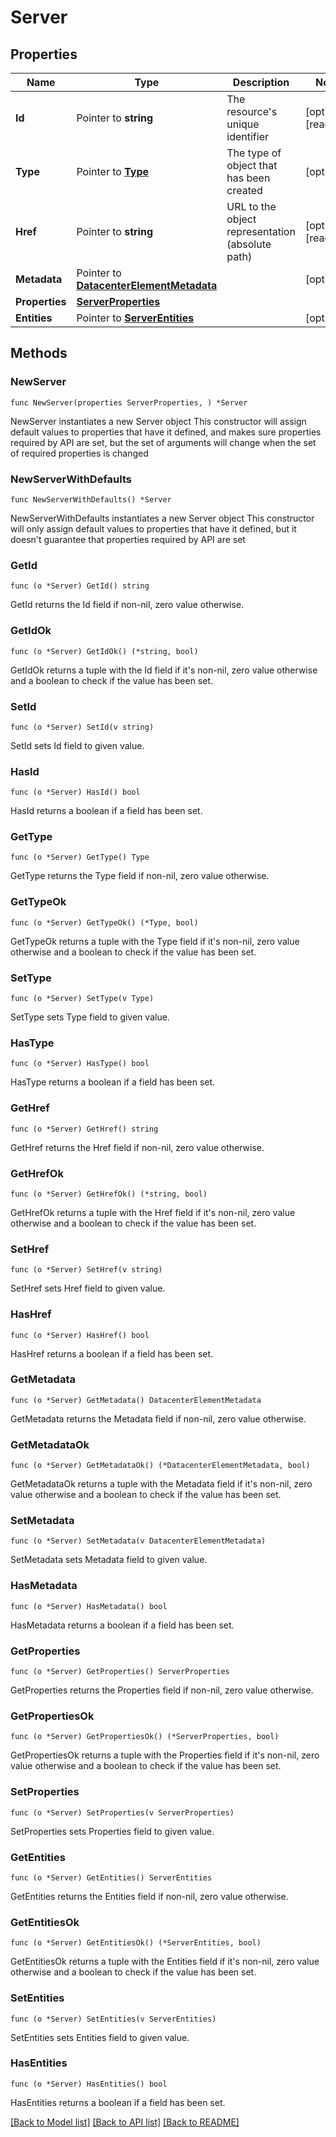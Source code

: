# Server

## Properties

Name | Type | Description | Notes
------------ | ------------- | ------------- | -------------
**Id** | Pointer to **string** | The resource&#39;s unique identifier | [optional] [readonly] 
**Type** | Pointer to [**Type**](Type.md) | The type of object that has been created | [optional] 
**Href** | Pointer to **string** | URL to the object representation (absolute path) | [optional] [readonly] 
**Metadata** | Pointer to [**DatacenterElementMetadata**](DatacenterElementMetadata.md) |  | [optional] 
**Properties** | [**ServerProperties**](ServerProperties.md) |  | 
**Entities** | Pointer to [**ServerEntities**](ServerEntities.md) |  | [optional] 

## Methods

### NewServer

`func NewServer(properties ServerProperties, ) *Server`

NewServer instantiates a new Server object
This constructor will assign default values to properties that have it defined,
and makes sure properties required by API are set, but the set of arguments
will change when the set of required properties is changed

### NewServerWithDefaults

`func NewServerWithDefaults() *Server`

NewServerWithDefaults instantiates a new Server object
This constructor will only assign default values to properties that have it defined,
but it doesn't guarantee that properties required by API are set

### GetId

`func (o *Server) GetId() string`

GetId returns the Id field if non-nil, zero value otherwise.

### GetIdOk

`func (o *Server) GetIdOk() (*string, bool)`

GetIdOk returns a tuple with the Id field if it's non-nil, zero value otherwise
and a boolean to check if the value has been set.

### SetId

`func (o *Server) SetId(v string)`

SetId sets Id field to given value.

### HasId

`func (o *Server) HasId() bool`

HasId returns a boolean if a field has been set.

### GetType

`func (o *Server) GetType() Type`

GetType returns the Type field if non-nil, zero value otherwise.

### GetTypeOk

`func (o *Server) GetTypeOk() (*Type, bool)`

GetTypeOk returns a tuple with the Type field if it's non-nil, zero value otherwise
and a boolean to check if the value has been set.

### SetType

`func (o *Server) SetType(v Type)`

SetType sets Type field to given value.

### HasType

`func (o *Server) HasType() bool`

HasType returns a boolean if a field has been set.

### GetHref

`func (o *Server) GetHref() string`

GetHref returns the Href field if non-nil, zero value otherwise.

### GetHrefOk

`func (o *Server) GetHrefOk() (*string, bool)`

GetHrefOk returns a tuple with the Href field if it's non-nil, zero value otherwise
and a boolean to check if the value has been set.

### SetHref

`func (o *Server) SetHref(v string)`

SetHref sets Href field to given value.

### HasHref

`func (o *Server) HasHref() bool`

HasHref returns a boolean if a field has been set.

### GetMetadata

`func (o *Server) GetMetadata() DatacenterElementMetadata`

GetMetadata returns the Metadata field if non-nil, zero value otherwise.

### GetMetadataOk

`func (o *Server) GetMetadataOk() (*DatacenterElementMetadata, bool)`

GetMetadataOk returns a tuple with the Metadata field if it's non-nil, zero value otherwise
and a boolean to check if the value has been set.

### SetMetadata

`func (o *Server) SetMetadata(v DatacenterElementMetadata)`

SetMetadata sets Metadata field to given value.

### HasMetadata

`func (o *Server) HasMetadata() bool`

HasMetadata returns a boolean if a field has been set.

### GetProperties

`func (o *Server) GetProperties() ServerProperties`

GetProperties returns the Properties field if non-nil, zero value otherwise.

### GetPropertiesOk

`func (o *Server) GetPropertiesOk() (*ServerProperties, bool)`

GetPropertiesOk returns a tuple with the Properties field if it's non-nil, zero value otherwise
and a boolean to check if the value has been set.

### SetProperties

`func (o *Server) SetProperties(v ServerProperties)`

SetProperties sets Properties field to given value.


### GetEntities

`func (o *Server) GetEntities() ServerEntities`

GetEntities returns the Entities field if non-nil, zero value otherwise.

### GetEntitiesOk

`func (o *Server) GetEntitiesOk() (*ServerEntities, bool)`

GetEntitiesOk returns a tuple with the Entities field if it's non-nil, zero value otherwise
and a boolean to check if the value has been set.

### SetEntities

`func (o *Server) SetEntities(v ServerEntities)`

SetEntities sets Entities field to given value.

### HasEntities

`func (o *Server) HasEntities() bool`

HasEntities returns a boolean if a field has been set.


[[Back to Model list]](../README.md#documentation-for-models) [[Back to API list]](../README.md#documentation-for-api-endpoints) [[Back to README]](../README.md)


